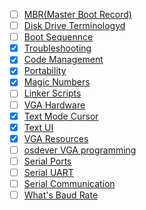 - [ ] [MBR(Master Boot Record)](https://thestarman.pcministry.com/asm/mbr/)
- [ ] [Disk Drive Terminologyd](https://thestarman.pcministry.com/asm/mbr/DiskTerms.htm)
- [ ] [Boot Sequennce](https://wiki.osdev.org/Boot_Sequence)
- [X] [Troubleshooting](https://wiki.osdev.org/Troubleshooting)
- [X] [Code Management](https://wiki.osdev.org/Code_Management)
- [X] [Portability](https://wiki.osdev.org/Portability)
- [x] [Magic Numbers](https://en.wikipedia.org/wiki/Magic_number_(programming)#In_files)
- [ ] [Linker Scripts](https://wiki.osdev.org/Linker_Scripts)
- [ ] [VGA Hardware](https://wiki.osdev.org/VGA_Hardware)
- [X] [Text Mode Cursor](https://wiki.osdev.org/Text_Mode_Cursor)
- [X] [Text UI](https://wiki.osdev.org/Text_UI)
- [X] [VGA Resources](https://wiki.osdev.org/VGA_Resources)
- [ ] [osdever VGA programming](http://www.osdever.net/FreeVGA/home.htm)
- [ ] [Serial Ports](https://wiki.osdev.org/Serial_Ports)
- [ ] [Serial UART](https://www.lammertbies.nl/comm/info/serial-uart)
- [ ] [Serial Communication](https://www.youtube.com/watch?v=IyGwvGzrqp8)
- [ ] [What's Baud Rate](https://www.wevolver.com/article/baud-rates)